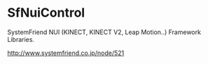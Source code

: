 SfNuiControl
============

SystemFriend NUI (KINECT, KINECT V2, Leap Motion..) Framework Libraries.

http://www.systemfriend.co.jp/node/521
